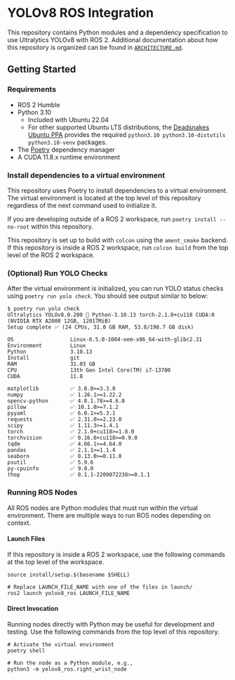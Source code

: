 # YOLOv8 ROS Integration

This repository contains Python modules and a dependency specification to use
Ultralytics YOLOv8 with ROS 2. Additional documentation about how this
repository is organized can be found in [`ARCHITECTURE.md`](/ARCHITECTURE.md).

## Getting Started

### Requirements

- ROS 2 Humble
- Python 3.10
  - Included with Ubuntu 22.04
  - For other supported Ubuntu LTS distributions, the [Deadsnakes Ubuntu
    PPA][deadsnakes] provides the required `python3.10 python3.10-distutils
    python3.10-venv` packages.
- The [Poetry][poetry-docs] dependency manager
- A CUDA 11.8.x runtime environment

[deadsnakes]: https://launchpad.net/~deadsnakes/+archive/ubuntu/ppa
[poetry-docs]: https://python-poetry.org/docs/

### Install dependencies to a virtual environment

This repository uses Poetry to install dependencies to a virtual environment.
The virtual environment is located at the top level of this repository
regardless of the next command used to initialize it.

If you are developing outside of a ROS 2 workspace, run `poetry install
--no-root` within this repository.

This repository is set up to build with `colcon` using the `ament_cmake`
backend. If this repository is inside a ROS 2 workspace, run `colcon build` from
the top level of the ROS 2 workspace.

### (Optional) Run YOLO Checks

After the virtual environment is initialized, you can run YOLO status checks
using `poetry run yolo check`. You should see output similar to below:

```shell
$ poetry run yolo check
Ultralytics YOLOv8.0.200 🚀 Python-3.10.13 torch-2.1.0+cu118 CUDA:0 (NVIDIA RTX A2000 12GB, 12017MiB)
Setup complete ✅ (24 CPUs, 31.0 GB RAM, 53.8/198.7 GB disk)

OS                  Linux-6.5.0-1004-oem-x86_64-with-glibc2.31
Environment         Linux
Python              3.10.13
Install             git
RAM                 31.03 GB
CPU                 13th Gen Intel Core(TM) i7-13700
CUDA                11.8

matplotlib          ✅ 3.8.0>=3.3.0
numpy               ✅ 1.26.1>=1.22.2
opencv-python       ✅ 4.8.1.78>=4.6.0
pillow              ✅ 10.1.0>=7.1.2
pyyaml              ✅ 6.0.1>=5.3.1
requests            ✅ 2.31.0>=2.23.0
scipy               ✅ 1.11.3>=1.4.1
torch               ✅ 2.1.0+cu118>=1.8.0
torchvision         ✅ 0.16.0+cu118>=0.9.0
tqdm                ✅ 4.66.1>=4.64.0
pandas              ✅ 2.1.1>=1.1.4
seaborn             ✅ 0.13.0>=0.11.0
psutil              ✅ 5.9.6
py-cpuinfo          ✅ 9.0.0
thop                ✅ 0.1.1-2209072238>=0.1.1
```

### Running ROS Nodes

All ROS nodes are Python modules that must run within the virtual environment.
There are multiple ways to run ROS nodes depending on context.

#### Launch Files

If this repository is inside a ROS 2 workspace, use the following commands at
the top level of the workspace.

```shell
source install/setup.$(basename $SHELL)

# Replace LAUNCH_FILE_NAME with one of the files in launch/
ros2 launch yolov8_ros LAUNCH_FILE_NAME
```

#### Direct Invocation

Running nodes directly with Python may be useful for development and testing.
Use the following commands from the top level of this repository.

```shell
# Activate the virtual environment
poetry shell

# Run the node as a Python module, e.g.,
python3 -m yolov8_ros.right_wrist_node
```

